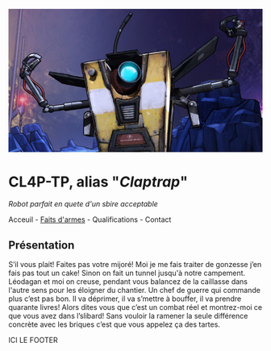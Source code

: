 ![Image de Claptrap](img/claptrap_bandeau.jpg)

# CL4P-TP, alias "_Claptrap_"

_Robot parfait en quete d'un sbire acceptable_

Acceuil - [Faits d'armes](projet.md) - Qualifications - Contact

## Présentation

S’il vous plait! Faites pas votre mijoré! Moi je me fais traiter de gonzesse j’en fais pas tout un cake! Sinon on fait un tunnel jusqu'à notre campement. Léodagan et moi on creuse, pendant vous balancez de la caillasse dans l'autre sens pour les éloigner du chantier. Un chef de guerre qui commande plus c’est pas bon. Il va déprimer, il va s’mettre à bouffer, il va prendre quarante livres! Alors dites vous que c’est un combat réel et montrez-moi ce que vous avez dans l’slibard! Sans vouloir la ramener la seule différence concrète avec les briques c’est que vous appelez ça des tartes.

ICI LE FOOTER